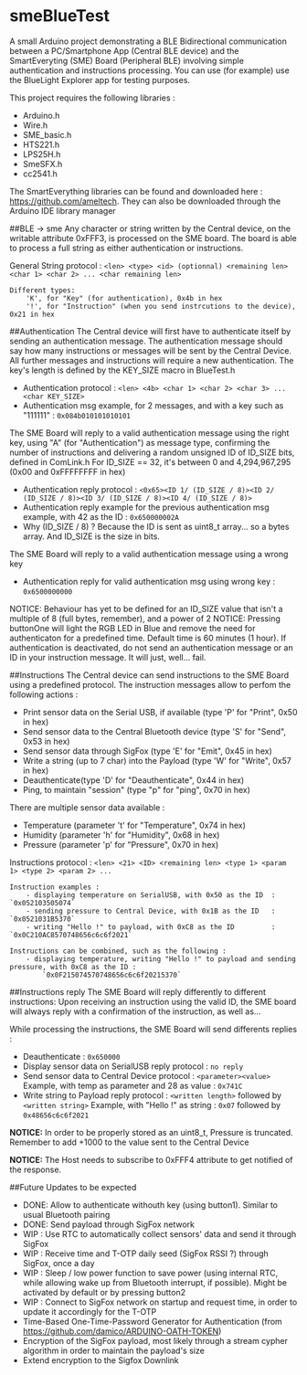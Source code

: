 # smeBlueTest

A small Arduino project demonstrating a BLE Bidirectional communication between a PC/Smartphone App (Central BLE device)
and the SmartEveryting (SME) Board (Peripheral BLE) involving simple authentication and instructions processing.
You can use (for example) use the BlueLight Explorer app for testing purposes.

This project requires the following libraries :
- Arduino.h
- Wire.h
- SME_basic.h
- HTS221.h
- LPS25H.h
- SmeSFX.h
- cc2541.h

The SmartEverything libraries can be found and downloaded here : https://github.com/ameltech.
They can also be downloaded through the Arduino IDE library manager

##BLE -> sme
Any character or string written by the Central device, on the writable attribute 0xFFF3,  is processed on the SME board. The board is able to process a full string as either authentication or instructions.

General String protocol : `<len> <type> <id> (optionnal) <remaining len> <char 1> <char 2> ... <char remaining len>`
	
	Different types:
		'K', for "Key" (for authentication), 0x4b in hex
		'!', for "Instruction" (when you send instrcutions to the device), 0x21 in hex

##Authentication
The Central device will first have to authenticate itself by sending an authentication message.
The authentication message should say how many instructions or messages will be sent by the Central Device.
All further messages and instructions will require a new authentication.
The key's length is defined by the KEY_SIZE macro in BlueTest.h
- Authentication protocol : `<len> <4b> <char 1> <char 2> <char 3> ... <char KEY_SIZE>`
- Authentication msg example, for 2 messages, and with a key such as "111111" : `0x084b010101010101`

The SME Board will reply to a valid authentication message using the right key, using "A" (for "Authentication") as message type, confirming the number of instructions and delivering a random unsigned ID of ID_SIZE bits, defined in ComLink.h
For ID_SIZE == 32, it's between 0 and 4,294,967,295 (0x00 and 0xFFFFFFFF in hex)
- Authentication reply protocol : `<0x65><ID 1/ (ID_SIZE / 8)><ID 2/ (ID_SIZE / 8)><ID 3/ (ID_SIZE / 8)><ID 4/ (ID_SIZE / 8)>`
- Authentication reply example for the previous authentication msg example, with 42 as the ID : `0x650000002A`
- Why (ID_SIZE / 8) ? Because the ID is sent as uint8_t array... so a bytes array. And ID_SIZE is the size in bits.

The SME Board will reply to a valid authentication message using a wrong key
- Authentication reply for valid authentication msg using wrong key : `0x6500000000`

NOTICE: Behaviour has yet to be defined for an ID_SIZE value that isn't a multiple of 8 (full bytes, remember), and a power of 2
NOTICE: Pressing buttonOne will light the RGB LED in Blue and remove the need for authenticaton for a predefined time.
Default time is 60 minutes (1 hour). If authentication is deactivated, do not send an authentication message or an ID in your instruction message. It will just, well... fail.


##Instructions
The Central device can send instructions to the SME Board using a predefined protocol. The instruction messages allow to perfom the following actions :
- Print sensor data on the Serial USB, if available (type 'P' for "Print", 0x50 in hex)
- Send sensor data to the Central Bluetooth device (type 'S' for "Send", 0x53 in hex)
- Send sensor data through SigFox (type 'E' for "Emit", 0x45 in hex)
- Write a string (up to 7 char) into the Payload (type 'W' for "Write", 0x57 in hex)
- Deauthenticate(type 'D' for "Deauthenticate", 0x44 in hex)
- Ping, to maintain "session" (type "p" for "ping", 0x70 in hex)

There are multiple sensor data available :
- Temperature (parameter 't' for "Temperature", 0x74 in hex)
- Humidity (parameter 'h' for "Humidity", 0x68 in hex)
- Pressure (parameter 'p' for "Pressure", 0x70 in hex)

Instructions protocol : `<len> <21> <ID> <remaining len> <type 1> <param 1> <type 2> <param 2> ...`
	
	Instruction examples :
		- displaying temperature on SerialUSB, with 0x50 as the ID  : `0x052103505074`
		- sending pressure to Central Device, with 0x1B as the ID   : `0x0521031B5370`
		- writing "Hello !" to payload, with 0xC8 as the ID         : `0x0C210AC8570748656c6c6f2021`
	
	Instructions can be combined, such as the following :
		- displaying temperature, writing "Hello !" to payload and sending pressure, with 0xC8 as the ID :
			`0x0F215074570748656c6c6f20215370`

##Instructions reply
The SME Board will reply differently to different instructions:
Upon receiving an instruction using the valid ID, the SME board will always reply with a confirmation of the instruction, as well as...
					
While processing the instructions, the SME Board will send differents replies :
- Deauthenticate					:  `0x650000`
- Display sensor data on SerialUSB reply protocol	: `no reply`
- Send sensor data to Central Device protocol		: `<parameter><value>`
	Example, with temp as parameter and 28 as value	: `0x741C`
- Write string to Payload reply protocol	: `<written length>` followed by `<written string>`
	Example, with "Hello !" as string	: `0x07` followed by `0x48656c6c6f2021`

**NOTICE:**	In order to be properly stored as an uint8_t, Pressure is truncated.
		Remember to add +1000 to the value sent to the Central Device
		
**NOTICE:** The Host needs to subscribe to 0xFFF4 attribute to get notified of the response.


##Future Updates to be expected
- DONE: Allow to authenticate withouth key (using button1). Similar to usual Bluetooth pairing
- DONE: Send payload through SigFox network
- WIP : Use RTC to automatically collect sensors' data and send it through SigFox
- WIP : Receive time and T-OTP daily seed (SigFox RSSI ?) through SigFox, once a day
- WIP : Sleep / low power function to save power (using internal RTC, while allowing wake up from Bluetooth interrupt, if possible). Might be activated by default or by pressing button2
- WIP : Connect to SigFox network on startup and request time, in order to update it accordingly for the T-OTP
- Time-Based One-Time-Password Generator for Authentication (from https://github.com/damico/ARDUINO-OATH-TOKEN)
- Encryption of the SigFox payload, most likely through a stream cypher algorithm in order to maintain the payload's size
- Extend encryption to the Sigfox Downlink
